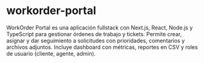 # workorder-portal
WorkOrder Portal es una aplicación fullstack con Next.js, React, Node.js y TypeScript para gestionar órdenes de trabajo y tickets. Permite crear, asignar y dar seguimiento a solicitudes con prioridades, comentarios y archivos adjuntos. Incluye dashboard con métricas, reportes en CSV y roles de usuario (cliente, agente, admin).

